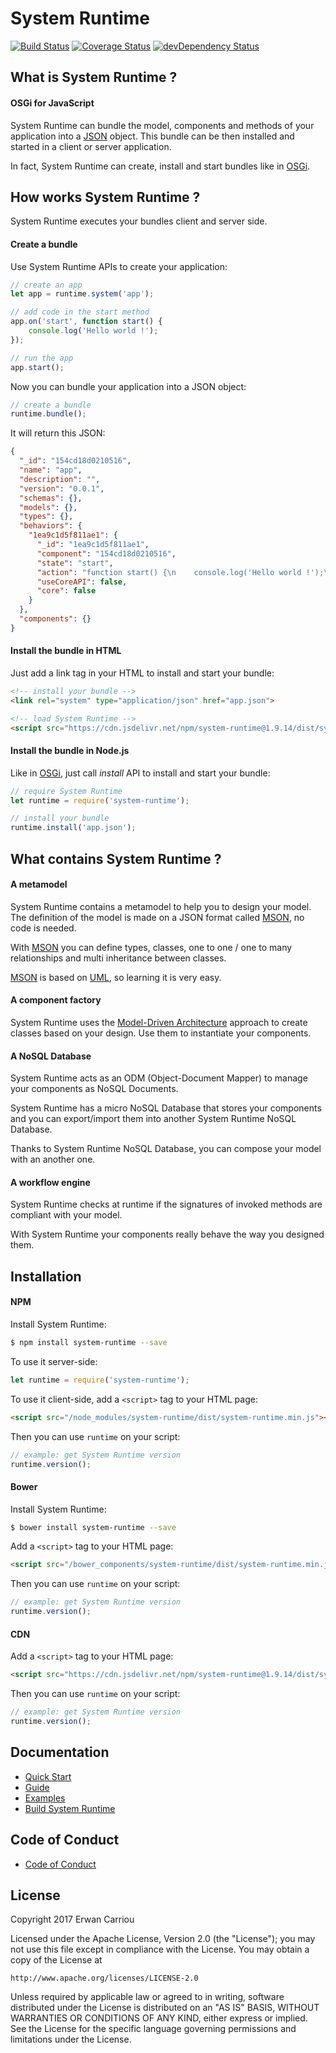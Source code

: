 # System Runtime

[![Build Status](https://travis-ci.org/design-first/system-runtime.svg?branch=master)](https://travis-ci.org/design-first/system-runtime)
[![Coverage Status](https://coveralls.io/repos/github/design-first/system-runtime/badge.svg?branch=master)](https://coveralls.io/github/design-first/system-runtime?branch=master)
[![devDependency Status](https://david-dm.org/design-first/system-runtime/dev-status.svg)](https://david-dm.org/design-first/system-runtime#info=devDependencies)

## What is System Runtime ?

#### OSGi for JavaScript

System Runtime can bundle the model, components and methods of your application into a [JSON](http://json.org) object. This bundle can be then installed and started in a client or server application.

In fact, System Runtime can create, install and start bundles like in [OSGi](https://www.osgi.org). 

## How works System Runtime ?

System Runtime executes your bundles client and server side.

#### Create a bundle

Use System Runtime APIs to create your application:

```js
// create an app
let app = runtime.system('app');

// add code in the start method
app.on('start', function start() {
    console.log('Hello world !');
});

// run the app
app.start();
```

Now you can bundle your application into a JSON object:

```js
// create a bundle
runtime.bundle();
```

It will return this JSON:
```json
{
  "_id": "154cd18d0210516",
  "name": "app",
  "description": "",
  "version": "0.0.1",
  "schemas": {},
  "models": {},
  "types": {},
  "behaviors": {
    "1ea9c1d5f811ae1": {
      "_id": "1ea9c1d5f811ae1",
      "component": "154cd18d0210516",
      "state": "start",
      "action": "function start() {\n    console.log('Hello world !');\n}",
      "useCoreAPI": false,
      "core": false
    }
  },
  "components": {}
}
```

#### Install the bundle in HTML

Just add a link tag in your HTML to install and start your bundle:

```html
<!-- install your bundle -->
<link rel="system" type="application/json" href="app.json">

<!-- load System Runtime -->
<script src="https://cdn.jsdelivr.net/npm/system-runtime@1.9.14/dist/system-runtime.min.js"></script>
```

#### Install the bundle in Node.js

Like in [OSGi](https://www.osgi.org), just call *install* API to install and start your bundle:

```js
// require System Runtime
let runtime = require('system-runtime');

// install your bundle 
runtime.install('app.json');
```

## What contains System Runtime ?

#### A metamodel

System Runtime contains a metamodel to help you to design your model. The definition of the model is made on a JSON format called [MSON](https://system-runtime.readme.io/docs/design-your-model#section-mson), no code is needed. 

With [MSON](https://system-runtime.readme.io/docs/design-your-model#section-mson) you can define types, classes, one to one / one to many relationships and multi inheritance between classes. 

[MSON](https://system-runtime.readme.io/docs/design-your-model#section-mson) is based on [UML](http://uml.org), so learning it is very easy.

#### A component factory

System Runtime uses the [Model-Driven Architecture](http://www.omg.org/mda/) approach to create classes based on your design. Use them to instantiate your components. 

#### A NoSQL Database

System Runtime acts as an ODM (Object-Document Mapper) to manage your components as NoSQL Documents. 

System Runtime has a micro NoSQL Database that stores your components and you can export/import them into another System Runtime NoSQL Database. 

Thanks to System Runtime NoSQL Database, you can compose your model with an another one.

#### A workflow engine

System Runtime checks at runtime if the signatures of invoked methods are compliant with your model. 

With System Runtime your components really behave the way you designed them. 

## Installation

#### NPM

Install System Runtime:
```sh
$ npm install system-runtime --save
```

To use it server-side:
```js
let runtime = require('system-runtime');
```

To use it client-side, add a `<script>` tag to your HTML page:
```html
<script src="/node_modules/system-runtime/dist/system-runtime.min.js"></script>
```

Then you can use `runtime` on your script:
```js
// example: get System Runtime version
runtime.version();
```

#### Bower

Install System Runtime:
```sh
$ bower install system-runtime --save
```

Add a `<script>` tag to your HTML page:
```html
<script src="/bower_components/system-runtime/dist/system-runtime.min.js"></script>
```

Then you can use `runtime` on your script:
```js
// example: get System Runtime version
runtime.version();
```

#### CDN

Add a `<script>` tag to your HTML page:
```html
<script src="https://cdn.jsdelivr.net/npm/system-runtime@1.9.14/dist/system-runtime.min.js"></script>
```

Then you can use `runtime` on your script:
```js
// example: get System Runtime version
runtime.version();
```

## Documentation

* [Quick Start](https://system-runtime.readme.io/docs/quick-start)
* [Guide](https://system-runtime.readme.io/docs/installation)
* [Examples](https://system-runtime.readme.io/docs/a-basic-hello-world)
* [Build System Runtime](https://system-runtime.readme.io/docs/extend-runtime)

## Code of Conduct

* [Code of Conduct](CODE_OF_CONDUCT.md)

## License

Copyright 2017 Erwan Carriou

Licensed under the Apache License, Version 2.0 (the "License");
you may not use this file except in compliance with the License.
You may obtain a copy of the License at

    http://www.apache.org/licenses/LICENSE-2.0

Unless required by applicable law or agreed to in writing, software
distributed under the License is distributed on an "AS IS" BASIS,
WITHOUT WARRANTIES OR CONDITIONS OF ANY KIND, either express or implied.
See the License for the specific language governing permissions and
limitations under the License. 
